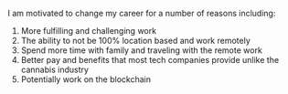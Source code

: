 I am motivated to change my career for a number of reasons including:
1. More fulfilling and challenging work
2. The ability to not be 100% location based and work remotely
3. Spend more time with family and traveling with the remote work
4. Better pay and benefits that most tech companies provide unlike the cannabis industry
5. Potentially work on the blockchain
